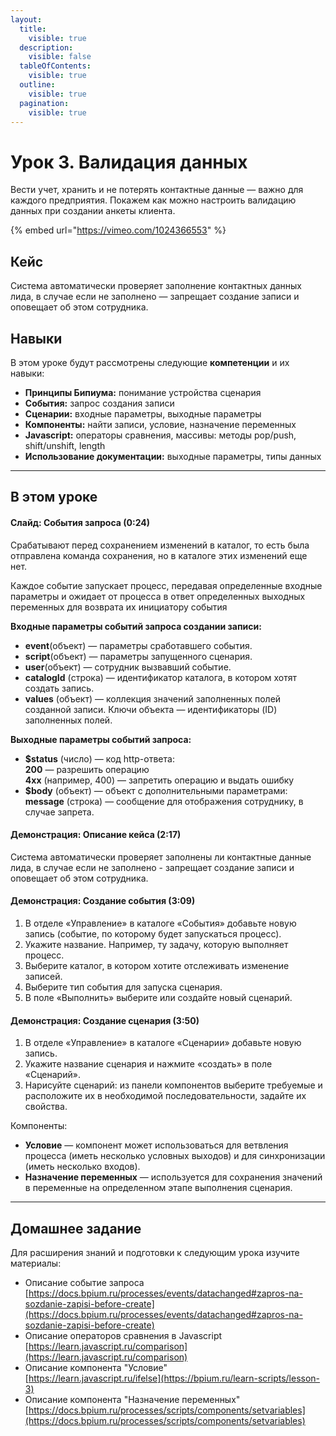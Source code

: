 ```yaml
---
layout:
  title:
    visible: true
  description:
    visible: false
  tableOfContents:
    visible: true
  outline:
    visible: true
  pagination:
    visible: true
---
```


# Урок 3. Валидация данных

Вести учет, хранить и не потерять контактные данные — важно для каждого предприятия. Покажем как можно настроить валидацию данных при создании анкеты клиента.

{% embed url="https://vimeo.com/1024366553" %}

## Кейс

Система автоматически проверяет заполнение контактных данных лида, в случае если не заполнено — запрещает создание записи и оповещает об этом сотрудника.

## Навыки

В этом уроке будут рассмотрены следующие **компетенции** и их навыки:

* **Принципы Бипиума:** понимание устройства сценария
* **События:** запрос создания записи
* **Сценарии:** входные параметры, выходные параметры
* **Компоненты:** найти записи, условие, назначение переменных
* **Javascript:** операторы сравнения, массивы: методы pop/push, shift/unshift, length
* **Использование документации:** выходные параметры, типы данных

***

## В этом уроке

#### **Слайд: События запроса (0:24)**

Срабатывают перед сохранением изменений в каталог, то есть была отправлена команда сохранения, но в каталоге этих изменений еще нет.

Каждое событие запускает процесс, передавая определенные входные параметры и ожидает от процесса в ответ определенных выходных переменных для возврата их инициатору события

**Входные параметры событий запроса создании записи:**

* **event**(объект) — параметры сработавшего события.
* **script**(объект) — параметры запущенного сценария.
* **user**(объект) — сотрудник вызвавший событие.
* **catalogId** (строка) — идентификатор каталога, в котором хотят создать запись.
* **values** (объект) — коллекция значений заполненных полей созданной записи. Ключи объекта — идентификаторы (ID) заполненных полей.

**Выходные параметры событий запроса:**

* **$status** (число) — код http-ответа:\
  &#x20;    **200** — разрешить операцию\
  &#x20;    **4xx** (например, 400) — запретить операцию и выдать ошибку
* **$body** (объект) — объект с дополнительными параметрами:\
  &#x20;   **message** (строка) — сообщение для отображения сотруднику, в случае запрета.

#### **Демонстрация: Описание кейса (2:17)**

Система автоматически проверяет заполнены ли контактные данные лида, в случае если не заполнено - запрещает создание записи и оповещает об этом сотрудника.

#### **Демонстрация: Создание события (3:09)**

1. В отделе «Управление» в каталоге «События» добавьте новую запись (событие, по которому будет запускаться процесс).
2. Укажите название. Например, ту задачу, которую выполняет процесс.
3. Выберите каталог, в котором хотите отслеживать изменение записей.
4. Выберите тип события для запуска сценария.&#x20;
5. В поле «Выполнить» выберите или создайте новый сценарий.

#### **Демонстрация: Создание сценария (3:50)**

1. В отделе «Управление» в каталоге «Сценарии» добавьте новую запись.
2. Укажите название сценария и нажмите «создать» в поле «Сценарий».
3. Нарисуйте сценарий: из панели компонентов выберите требуемые и расположите их в необходимой последовательности, задайте их свойства.

Компоненты:

* **Условие** — компонент может использоваться для ветвления процесса (иметь несколько условных выходов) и для синхронизации (иметь несколько входов).
* **Назначение переменных** — используется для сохранения значений в переменные на определенном этапе выполнения сценария.

***

## Домашнее задание

Для расширения знаний и подготовки к следующим урока изучите материалы:

* Описание событие запроса\
  ‍[https://docs.bpium.ru/processes/events/datachanged#zapros-na-sozdanie-zapisi-before-create](https://docs.bpium.ru/processes/events/datachanged#zapros-na-sozdanie-zapisi-before-create)
* Описание операторов сравнения в Javascript\
  [https://learn.javascript.ru/comparison](https://learn.javascript.ru/comparison)
* Описание компонента "Условие"\
  [https://learn.javascript.ru/ifelse](https://bpium.ru/learn-scripts/lesson-3)
* Описание компонента "Назначение переменных"\
  ‍[https://docs.bpium.ru/processes/scripts/components/setvariables](https://docs.bpium.ru/processes/scripts/components/setvariables)
